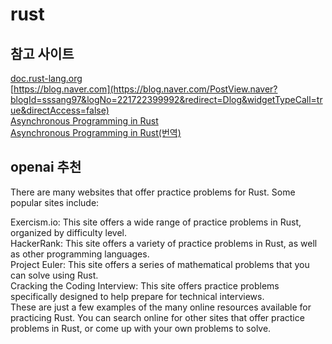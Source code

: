 # rust

## 참고 사이트
 
[doc.rust-lang.org](https://doc.rust-lang.org/std/index.html)  
[https://blog.naver.com](https://blog.naver.com/PostView.naver?blogId=sssang97&logNo=221722399992&redirect=Dlog&widgetTypeCall=true&directAccess=false)  
[Asynchronous Programming in Rust](https://rust-lang.github.io/async-book/01_getting_started/01_chapter.html)  
[Asynchronous Programming in Rust(번역)](https://namsoocho.github.io/async-book/01_getting_started/01_chapter.html)  

## openai 추천

There are many websites that offer practice problems for Rust. Some popular sites include:

Exercism.io: This site offers a wide range of practice problems in Rust, organized by difficulty level.  
HackerRank: This site offers a variety of practice problems in Rust, as well as other programming languages.  
Project Euler: This site offers a series of mathematical problems that you can solve using Rust.  
Cracking the Coding Interview: This site offers practice problems specifically designed to help prepare for technical interviews.  
These are just a few examples of the many online resources available for practicing Rust. You can search online for other sites that offer practice problems in Rust, or come up with your own problems to solve.
